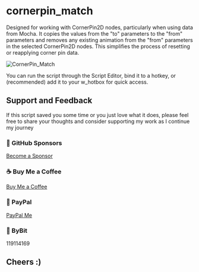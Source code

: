 # cornerpin_match
Designed for working with CornerPin2D nodes, particularly when using data from Mocha. It copies the values from the "to" parameters to the "from" parameters and removes any existing animation from the "from" parameters in the selected CornerPin2D nodes. This simplifies the process of resetting or reapplying corner pin data.

![CornerPin_Match](https://github.com/user-attachments/assets/dd0dcdee-1cc9-4517-b842-bf7d74cce0c9)

You can run the script through the Script Editor, bind it to a hotkey, or (recommended) add it to your w_hotbox for quick access.


## Support and Feedback

If this script saved you some time or you just love what it does, please feel free to share your thoughts and consider supporting my work as I continue my journey

### 💖 GitHub Sponsors
[Become a Sponsor](https://github.com/sponsors/natlrazfx)
### ☕ Buy Me a Coffee
[Buy Me a Coffee](https://www.buymeacoffee.com/natlrazfx)
### 💸 PayPal
[PayPal Me](https://paypal.me/natlrazfx)
### 👾 ByBit
119114169


## Cheers :) 

